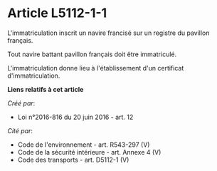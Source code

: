 # Article L5112-1-1

L'immatriculation inscrit un navire francisé sur un registre du pavillon français. 

Tout navire battant pavillon français doit être immatriculé. 

L'immatriculation donne lieu à l'établissement d'un certificat d'immatriculation.

**Liens relatifs à cet article**

_Créé par_:

  - Loi n°2016-816 du 20 juin 2016 - art. 12

_Cité par_:

  - Code de l'environnement - art. R543-297 (V)
  - Code de la sécurité intérieure - art. Annexe 4 (V)
  - Code des transports - art. D5112-1 (V)
